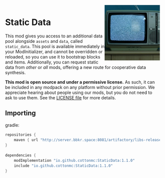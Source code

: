 <img src="icon.png" align="right" width="180px"/>

# Static Data

This mod gives you access to an additional data pool alongside `assets` and `data`, called `static_data`. This pool is available immediately in your ModInitializer, and cannot be overridden or reloaded, so you can use it to bootstrap blocks and items. Additionally, you can request static data from *other* or *all* mods, offering a new route for cooperative data synthesis.

**This mod is open source and under a permissive license.** As such, it can be included in any modpack on any platform without prior permission. We appreciate hearing about people using our mods, but you do not need to ask to use them. See the [LICENSE file](LICENSE) for more details.

## Importing

gradle:
```groovy
repositories {
	maven { url "http://server.bbkr.space:8081/artifactory/libs-release" }
}

dependencies {
	modImplementation "io.github.cottonmc:StaticData:1.1.0"
	include "io.github.cottonmc:StaticData:1.1.0"
}
```